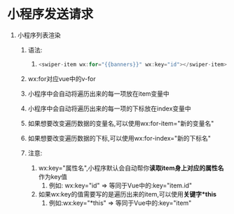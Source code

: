 # 小程序发送请求

1. 小程序列表渲染
   1. 语法:
   
      1. ```	javascript
         <swiper-item wx:for="{{banners}}" wx:key="id"></swiper-item>
         ```
   
   2. wx:for对应vue中的v-for
   
   3. 小程序中会自动将遍历出来的每一项放在item变量中
   
   4. 小程序中会自动将遍历出来的每一项的下标放在index变量中
   
   5. 如果想要改变遍历数据的变量名,可以使用wx:for-item="新的变量名"
   
   6. 如果想要改变遍历数据的下标,可以使用wx:for-index="新的下标名"
   
   7. 注意:
   
      1. wx:key="属性名",小程序默认会自动帮你**读取item身上对应的属性名**作为key值
         1. 例如: wx:key="id"	=>	等同于Vue中的:key="item.id"
      2. 如果wx:key的值需要写的是遍历出来的item,可以使用**关键字*this**
         1. 例如:wx:key="*this"	=>	等同于Vue中的:key="item"
